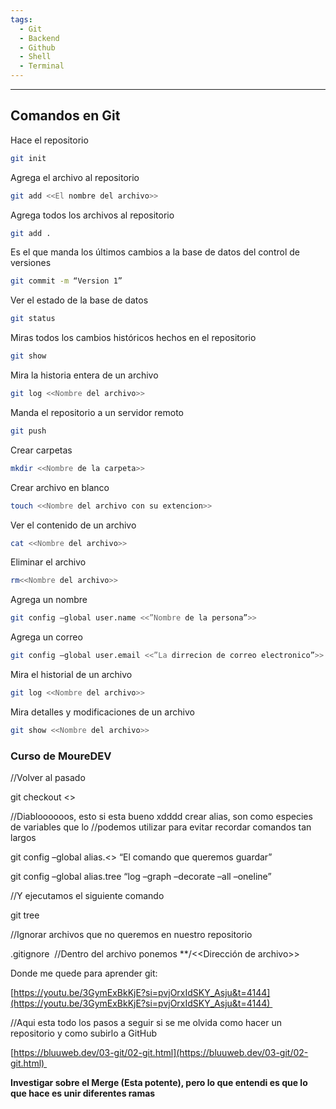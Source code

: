 ```yaml
---
tags:
  - Git
  - Backend
  - Github
  - Shell
  - Terminal
---
```

---
## Comandos en Git

Hace el repositorio
```bash
git init 
```

Agrega el archivo al repositorio
```bash
git add <<El nombre del archivo>>
```

Agrega todos los archivos al repositorio
```bash
git add .
```

Es el que manda los últimos cambios a la base de datos del control de versiones
```bash
git commit -m “Version 1”
```

Ver el estado de la base de datos
```bash
git status
```

Miras todos los cambios históricos hechos en el repositorio
```bash
git show
```

Mira la historia entera de un archivo
```bash
git log <<Nombre del archivo>>
```

Manda el repositorio a un servidor remoto
```bash
git push
```

Crear carpetas
```bash
mkdir <<Nombre de la carpeta>>
```

Crear archivo en blanco
```bash
touch <<Nombre del archivo con su extencion>>
```

Ver el contenido de un archivo
```bash
cat <<Nombre del archivo>>
```

Eliminar el archivo
```bash
rm<<Nombre del archivo>>
```

Agrega un nombre
```bash
git config –global user.name <<”Nombre de la persona”>>
```

Agrega un correo

```bash
git config –global user.email <<”La dirrecion de correo electronico”>>
```

Mira el historial de un archivo
```bash
git log <<Nombre del archivo>>
```

Mira detalles y modificaciones de un archivo
```bash
git show <<Nombre del archivo>>
```


### Curso de MoureDEV

  

//Volver al pasado

git checkout <<Nombre del archivo>>

  

//Diabloooooos, esto si esta bueno xdddd crear alias, son como especies de variables que lo //podemos utilizar para evitar recordar comandos tan largos

git config –global alias.<<Nombre del alias>> “El comando que queremos guardar”

git config –global alias.tree “log –graph –decorate –all –oneline”

//Y ejecutamos el siguiente comando

git tree

  

//Ignorar archivos que no queremos en nuestro repositorio

.gitignore  //Dentro del archivo ponemos **/<<Dirección de archivo>>

  
  
  

Donde me quede para aprender git: 

[https://youtu.be/3GymExBkKjE?si=pvjOrxIdSKY_Asju&t=4144](https://youtu.be/3GymExBkKjE?si=pvjOrxIdSKY_Asju&t=4144) 

  
  

//Aqui esta todo los pasos a seguir si se me olvida como hacer un repositorio y como subirlo a GitHub

[https://bluuweb.dev/03-git/02-git.html](https://bluuweb.dev/03-git/02-git.html) 

  

**Investigar sobre el Merge (Esta potente), pero lo que entendi es que lo que hace es unir diferentes ramas**